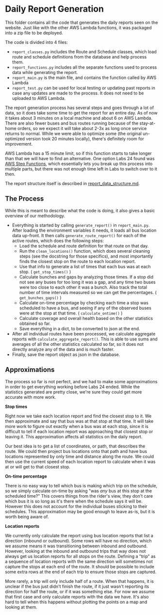 ﻿# Daily Report Generation

This folder contains all the code that generates the daily reports seen on the website.  Just like with the other AWS Lambda functions, it was packaged into a zip file to be deployed.

The code is divided into 4 files:
- `report_classes.py` includes the Route and Schedule classes, which load route and schedule definitions from the database and help process them.
- `report_functions.py` includes all the separate functions used to process data while generating the report.
- `report_main.py` is the main file, and contains the function called by AWS Lambda
- `report_test.py` can be used for local testing or updating past reports in case any updates are made to the process.  It does not need to be uploaded to AWS Lambda.

The report generation process has several steps and goes through a lot of data, so it does take some time to get the report for an entire day.  As of now it takes about 3 minutes on a local machine and about 6 on AWS Lambda.  There are also fewer buses and bus routes running because of the stay-at-home orders, so we expect it will take about 2-3x as long once service returns to normal.  While we were able to optimize some (the original un-optimized version took 20 minutes locally), there's definitely room for improvement.

AWS Lambda has a 15 minute limit, so if this function starts to take longer than that we will have to find an alternative.  One option Labs 24 found was [AWS Step Functions](https://aws.amazon.com/step-functions/), which essentially lets you break up this process into multiple parts, but there was not enough time left in Labs to switch over to it then.

The report structure itself is described in [report_data_structure.md](https://github.com/Lambda-School-Labs/sfmta-data-analysis-ds/blob/master/AWS_Lambda/Report_Generation/report_data_structure.md).

## The Process

While this is meant to describe what the code is doing, it also gives a basic overview of our methodology.

- Everything is started by calling `generate_report()` in `report_main.py`.  After loading the environment variables it needs, it loads all bus location data up-front.  It then calls `generate_route_report()` for each of the active routes, which does the following steps:
	- Load the schedule and route definition for that route on that day.
	- Run the `clean_locations()` function, which does several cleaning steps (see the docstring for those specifics), and most importantly finds the closest stop on the route to each location report.
	- Use that info to generate a list of times that each bus was at each stop. ( `get_stop_times()` )
	- Calculate bunches and gaps by analyzing those times.  If a stop did not see any buses for too long it was a gap, and any time two buses were too close to each other it was a bunch.  Also track the total number of time intervals measured so we can get the percentages. ( `get_bunches_gaps()` )
	- Calculate on-time percentage by checking each time a stop was scheduled to have a bus, and seeing if any of the observed buses were at the stop at that time. ( `calculate_ontime()` )
	- Calculate coverage and overall health based on the other statistics obtained so far.
	- Save everything in a dict, to be converted to json at the end.
- After all individual routes have been processed, we calculate aggregate reports with `calculate_aggregate_report()`. This is able to use sums and averages of all the other statistics calculated so far, so it does not directly analyze any of the data and is much faster.
- Finally, save the report object as json in the database.

## Approximations

The process so far is not perfect, and we had to make some approximations in order to get everything working before Labs 24 ended.  While the statistics generated are pretty close, we're sure they could get more accurate with more work.

**Stop times**

Right now we take each location report and find the closest stop to it.  We then approximate and say that bus was at that stop at that time.  It will take more work to figure out exactly when a bus was at each stop, since it is difficult to tell if each location report was approaching that closest stop or leaving it.  This approximation affects all statistics on the daily report.

Our best idea is to get a list of coordinates, or path, that describes the route.  We could then project bus locations onto that path and have bus locations represented by only time and distance along the route.  We could then use the current speed of each location report to calculate when it was at or will get to that closest stop.

**On-time percentage**

There is no easy way to tell which bus is making which trip on the schedule, so we simply calculate on-time by asking "was *any* bus at this stop at the scheduled time?"  This covers things from the rider's view, they don't care which bus it is so long as it's there when the schedule says it will be.  However this does not account for the individual buses sticking to their schedules.  This approximation may be good enough to leave as-is, but it is worth being aware of.

**Location reports**

We currently only calculate the report using bus location reports that list a direction (inbound or outbound).  Some rows will have no direction, which we assume means it was transitioning between inbound and outbound.  However, looking at the inbound and outbound trips that way does not always get us location reports for all stops on the route.  Defining a "trip" as a sequence of location reports with the same direction will sometimes not capture the stops at each end of the route.  It should be possible to include some extra rows at the end of each trip to ensure those stops are captured.

More rarely, a trip will only include half of a route.  When that happens, it is unclear if the bus just didn't finish the route, if it just wasn't reporting its direction for half the route, or if it was something else.  For now we assume that first case and only calculate reports with the data we have.  It's also hard to tell when this happens without plotting the points on a map and looking at them.
